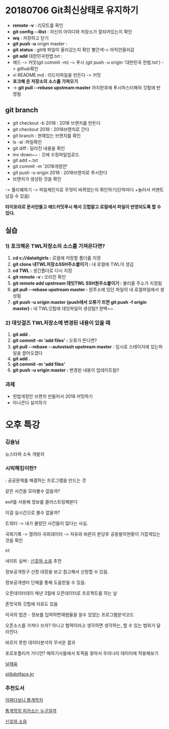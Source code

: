 # 20180706 Git최신상태로 유지하기

- **remote -v** : 리모트를 확인
- **git config --llist** : 자신의 아이디와 저장소가 잘되어있는지 확인
- **wq** : 저장하고 닫기
- **git push -u** origin master : 
- **git status** : git에 파일이 올라갔는지 확인 빨간색-> 아직안올라감
- **git add**  대한민국헌법.txt : 
- 애드 -> 커밋(git commit -m) -> 푸시 (git push -u origin '대한민국 헌법.txt') -> github확인
- vi README.md : 리드미파일을 만든다 ->  커밋 
- **포크해 온 저장소의 소스를 가져오기** 
- -> **git pull --rebase upstream master**   까지한후에 푸시마스터해야 깃헙에 반영됨

## git branch

- git checkout -b 2018 : 2018 브랜치를 만든다
- git checkout 2018 : 2018브랜치로 간다
- git branch : 현재있는 브랜치를 확인
- ls -al :파일확인
- git diff : 달라진 내용을 확인
- mv down~~ : 깃에 수정파일업로드
- git add ~.txt
- git commit -m '2018개정안'
- git push -u origin 2018 : 2018브랜치로 푸시한다
- 브랜치가 생성된 것을 확인

-> 풀리퀘하기 -> 파일체인지로 무엇이 바뀌었는지 확인하기(단락마다 +눌러서 커맨트 남길 수 있음)  

**타이포라로 문서만들고 애드커밋푸시 해서 깃헙말고 로컬에서 파일이 반영되도록 할 수 있다.**



## 실습

### 1) 포크해온 TWL저장소의 소스를 가져온다면?

1. **cd c://dataitgirls :** 로컬에 저장할 폴더를 지정
2. **git clone 내TWL저장소SSH주소붙이기 :** 내 로컬에 TWL이 생김
3. **cd TWL :** 생긴폴더로 다시 지정
4. **git remote -v :** 오리진 확인
5. **git remote add upstream 데잇TWL SSH원주소붙이기 :** 불러올 주소가 지정됨
6. **git pull --rebase upstream master :** 원주소에 있던 파일이 내 로컬파일에서 생성됨
7. **git push -u origin master (push에서 오류가 뜨면 git push -f origin master) :** 내 TWL깃헙에 데잇파일이 생성됨!! 완벽~~



### 2) 데잇걸즈 TWL저장소에 변경된 내용이 있을 때

1. **git add .** 
2. **git commit -m 'add files'  :** 오류가 뜬다면?
3. **git pull --rebase --autostash upstream master** : 임시로 스테이지에 있는파일을 끌어오겠다
4. **git add .**
5. **git commit -m 'add files'**
6. **git push -u origin master :** 변경된 내용이 업데이트됨!! 



### 과제 

- 헌법개정안 브랜치 만들어서 2018 커밋하기
- 아나콘다 설치하기



# 오후 특강

### 김슬님

뉴스타파 소속 개발자

### 시빅해킹이란?

 : 공공문제를 해결하는 프로그램을 만드는 것

같은 사건을 모아볼수 없을까?

exif를 사용해 정보를 클러스트링해본다

이걸 실시간으로 볼수 없을까?

트위터 -> 내가 몰랐던 사건들이 많다는 사실.

국회기록 -> 열려라 국회데이터 -> 자유와 바른이 분당후 공동발의현황이 가깝게있는것을 확인 

irt 

네이트 실버 : [신호와 소음](http://www.aladin.co.kr/shop/wproduct.aspx?ISBN=8966187587&start=pnaver_02) 추천

정보공개청구 신청 대장을 보고 참고해서 신청할 수 있음.

정보공개센터 단체를 통해 도움받을 수 있음.

오픈데이터데이 매년 3월에 오픈데이터로 프로젝트를 하는 날

존맛국회 깃헙에 자료도 있음

미국의 법관 - 정보를 입력하면재범율을 알수 있었는 프로그램분석코드

오픈소스를 가져다 쓰자? 아니고 협력이라고 생각하면 생각하는, 할 수 있는 범위가 달라진다.

바르지 못한 데이터분석의  무서운 결과

포로포플리카 가디언? 해외기사들에서 토픽을 찾아서 우리나라 데이터에 적용해보기

[널채움](https://nullfull.github.io/)

sl@dotface.kr



### 추천도서

[어쩌다보니 통계학자](http://www.aladin.co.kr/shop/wproduct.aspx?ItemId=63822455)

[통계학의 피카소는 누구일까](http://www.aladin.co.kr/shop/wproduct.aspx?ItemId=10980902) 

[신호와 소음](http://www.aladin.co.kr/shop/wproduct.aspx?ISBN=8966187587&start=pnaver_02)



